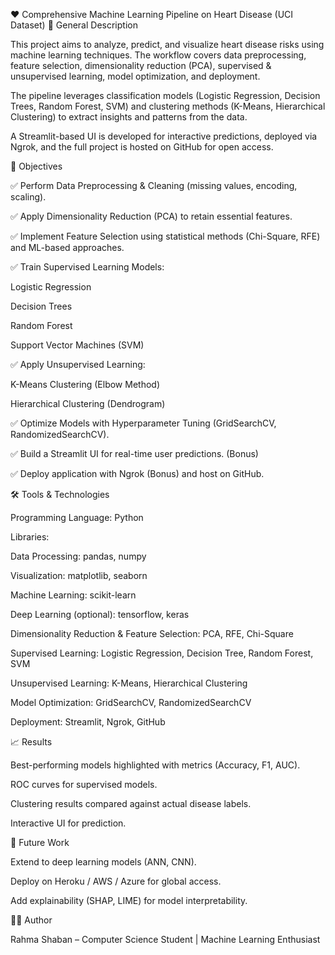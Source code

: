 ❤️ Comprehensive Machine Learning Pipeline on Heart Disease (UCI Dataset)
📌 General Description

This project aims to analyze, predict, and visualize heart disease risks using machine learning techniques. The workflow covers data preprocessing, feature selection, dimensionality reduction (PCA), supervised & unsupervised learning, model optimization, and deployment.

The pipeline leverages classification models (Logistic Regression, Decision Trees, Random Forest, SVM) and clustering methods (K-Means, Hierarchical Clustering) to extract insights and patterns from the data.

A Streamlit-based UI is developed for interactive predictions, deployed via Ngrok, and the full project is hosted on GitHub for open access.

🎯 Objectives

✅ Perform Data Preprocessing & Cleaning (missing values, encoding, scaling).

✅ Apply Dimensionality Reduction (PCA) to retain essential features.

✅ Implement Feature Selection using statistical methods (Chi-Square, RFE) and ML-based approaches.

✅ Train Supervised Learning Models:

Logistic Regression

Decision Trees

Random Forest

Support Vector Machines (SVM)

✅ Apply Unsupervised Learning:

K-Means Clustering (Elbow Method)

Hierarchical Clustering (Dendrogram)

✅ Optimize Models with Hyperparameter Tuning (GridSearchCV, RandomizedSearchCV).

✅ Build a Streamlit UI for real-time user predictions. (Bonus)

✅ Deploy application with Ngrok (Bonus) and host on GitHub.

🛠 Tools & Technologies

Programming Language: Python

Libraries:

Data Processing: pandas, numpy

Visualization: matplotlib, seaborn

Machine Learning: scikit-learn

Deep Learning (optional): tensorflow, keras

Dimensionality Reduction & Feature Selection: PCA, RFE, Chi-Square

Supervised Learning: Logistic Regression, Decision Tree, Random Forest, SVM

Unsupervised Learning: K-Means, Hierarchical Clustering

Model Optimization: GridSearchCV, RandomizedSearchCV

Deployment: Streamlit, Ngrok, GitHub

📈 Results

Best-performing models highlighted with metrics (Accuracy, F1, AUC).

ROC curves for supervised models.

Clustering results compared against actual disease labels.

Interactive UI for prediction.

📌 Future Work

Extend to deep learning models (ANN, CNN).

Deploy on Heroku / AWS / Azure for global access.

Add explainability (SHAP, LIME) for model interpretability.

👩‍💻 Author

Rahma Shaban – Computer Science Student | Machine Learning Enthusiast